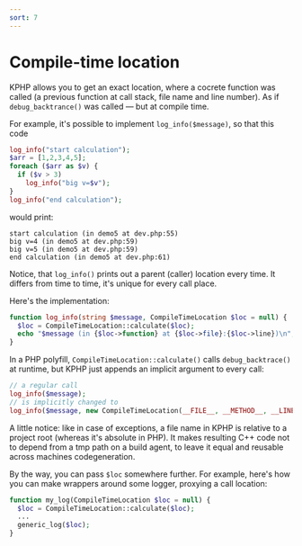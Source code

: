 ```yaml
---
sort: 7
---
```


# Compile-time location 

KPHP allows you to get an exact location, where a cocrete function was called (a previous function at call stack, file name and line number). As if `debug_backtrance()` was called — but at compile time.

For example, it's possible to implement `log_info($message)`, so that this code
```php
log_info("start calculation");
$arr = [1,2,3,4,5];
foreach ($arr as $v) {
  if ($v > 3)
    log_info("big v=$v");
}
log_info("end calculation");
```

would print:
```text
start calculation (in demo5 at dev.php:55)
big v=4 (in demo5 at dev.php:59)
big v=5 (in demo5 at dev.php:59)
end calculation (in demo5 at dev.php:61)
```

Notice, that `log_info()` prints out a parent (caller) location every time. It differs from time to time, it's unique for every call place. 

Here's the implementation:
```php
function log_info(string $message, CompileTimeLocation $loc = null) {
  $loc = CompileTimeLocation::calculate($loc);
  echo "$message (in {$loc->function} at {$loc->file}:{$loc->line})\n";
}
```

In a PHP polyfill, `CompileTimeLocation::calculate()` calls `debug_backtrace()` at runtime, but KPHP just appends an implicit argument to every call:

```php
// a regular call
log_info($message);
// is implicitly changed to
log_info($message, new CompileTimeLocation(__FILE__, __METHOD__, __LINE__));
```

A little notice: like in case of exceptions, a file name in KPHP is relative to a project root (whereas it's absolute in PHP). It makes resulting C++ code not to depend from a tmp path on a build agent, to leave it equal and reusable across machines codegeneration. 

By the way, you can pass `$loc` somewhere further. For example, here's how you can make wrappers around some logger, proxying a call location:
```php
function my_log(CompileTimeLocation $loc = null) {
  $loc = CompileTimeLocation::calculate($loc);
  ...
  generic_log($loc);
}
```
